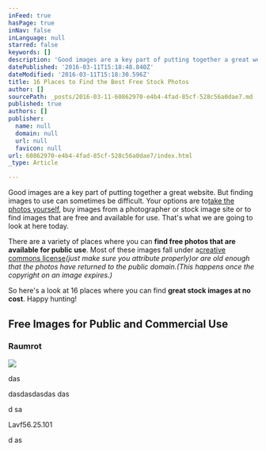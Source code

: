 ```yaml
---
inFeed: true
hasPage: true
inNav: false
inLanguage: null
starred: false
keywords: []
description: 'Good images are a key part of putting together a great website. But finding images to use can sometimes be difficult. Your options are totake the photos yourself, buy images from a photographer or stock image site or to find images that are free and available for use. That’s what we are going to look at here today.'
datePublished: '2016-03-11T15:18:48.840Z'
dateModified: '2016-03-11T15:18:30.596Z'
title: 16 Places to Find the Best Free Stock Photos
author: []
sourcePath: _posts/2016-03-11-60862970-e4b4-4fad-85cf-528c56a0dae7.md
published: true
authors: []
publisher:
  name: null
  domain: null
  url: null
  favicon: null
url: 60862970-e4b4-4fad-85cf-528c56a0dae7/index.html
_type: Article

---
```

Good images are a key part of putting together a great website. But finding images to use can sometimes be difficult. Your options are to[take the photos yourself][0], buy images from a photographer or stock image site or to find images that are free and available for use. That's what we are going to look at here today.

There are a variety of places where you can **find free photos that are available for public use**. Most of these images fall under a[creative commons license][1]_(just make sure you attribute properly)_or are old enough that the photos have returned to the public domain._(This happens once the copyright on an image expires.)_

So here's a look at 16 places where you can find **great stock images at no cost**. Happy hunting!

## Free Images for Public and Commercial Use

### Raumrot
![](https://the-grid-user-content.s3-us-west-2.amazonaws.com/4bc30e21-2da5-45db-b668-c4d2df34bd3b.jpg)

das

dasdasdasdas das

d sa

Lavf56.25.101

d as

[0]: http://designmodo.com/big-faces-web-design/
[1]: http://creativecommons.org/